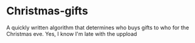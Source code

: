 # Christmas-gifts
A quickly written algorithm that determines who buys gifts to who for the Christmas eve. Yes, I know I'm late with the uppload
